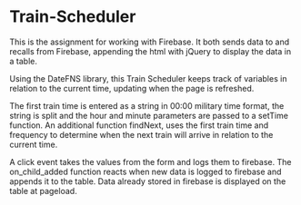 # Train-Scheduler

This is the assignment for working with Firebase. It both sends data to and recalls from Firebase, appending the html 
with jQuery to display the data in a table.

Using the DateFNS library, this Train Scheduler keeps track of variables in relation to the current time, updating when the
page is refreshed. 

The first train time is entered as a string in 00:00 military time format, the string is split and the hour and minute 
parameters are passed to a setTime function. An additional function findNext, uses the first train time and frequency to 
determine when the next train will arrive in relation to the current time.

A click event takes the values from the form and logs them to firebase. The on_child_added function reacts when new data is 
logged to firebase and appends it to the table. Data already stored in firebase is displayed on the table at pageload.    
